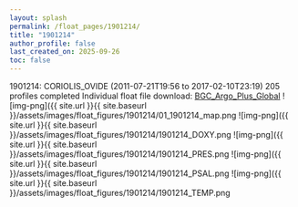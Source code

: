 ```yaml
---
layout: splash
permalink: /float_pages/1901214/
title: "1901214"
author_profile: false
last_created_on: 2025-09-26
toc: false
---
```

 
1901214: CORIOLIS_OVIDE (2011-07-21T19:56 to 2017-02-10T23:19)
205 profiles completed
Individual float file download: [BGC_Argo_Plus_Global](https://ftp.soest.hawaii.edu/bgc_argo_plus/Individual_Floats/outliers_removed/1901214_Sprof_processed.nc)
![img-png]({{ site.url }}{{ site.baseurl }}/assets/images/float_figures/1901214/01_1901214_map.png
![img-png]({{ site.url }}{{ site.baseurl }}/assets/images/float_figures/1901214/1901214_DOXY.png
![img-png]({{ site.url }}{{ site.baseurl }}/assets/images/float_figures/1901214/1901214_PRES.png
![img-png]({{ site.url }}{{ site.baseurl }}/assets/images/float_figures/1901214/1901214_PSAL.png
![img-png]({{ site.url }}{{ site.baseurl }}/assets/images/float_figures/1901214/1901214_TEMP.png
